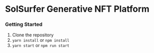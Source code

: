 # SolSurfer Generative NFT Platform

### Getting Started

1. Clone the repository
2. `yarn install` or `npm install`
3. `yarn start` or `npm run start`
